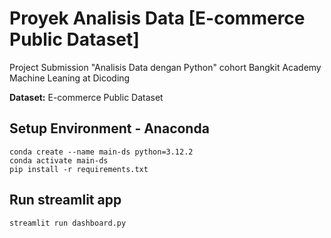 # Proyek Analisis Data [E-commerce Public Dataset]
Project Submission "Analisis Data dengan Python" cohort Bangkit Academy Machine Leaning at Dicoding <br>

**Dataset:** E-commerce Public Dataset <br>

## Setup Environment - Anaconda
```
conda create --name main-ds python=3.12.2
conda activate main-ds
pip install -r requirements.txt
```

## Run streamlit app
```
streamlit run dashboard.py
```